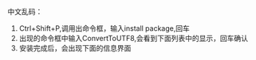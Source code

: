 
中文乱码：
1. Ctrl+Shift+P,调用出命令框，输入install  package,回车
2. 出现的命令框中输入ConvertToUTF8,会看到下面列表中的显示，回车确认
3. 安装完成后，会出现下面的信息界面